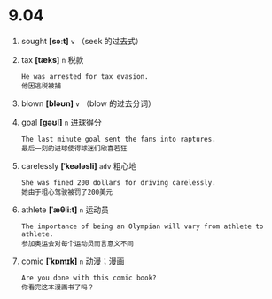 # 9.04























1. sought **[sɔːt]** `v` （seek 的过去式）

2. tax **[tæks]** `n` 税款
    ```
    He was arrested for tax evasion.
    他因逃税被捕
    ```

3. blown **[bləʊn]** `v` （blow 的过去分词）

4. goal **[ɡəʊl]** `n` 进球得分
    ```
    The last minute goal sent the fans into raptures.
    最后一刻的进球使得球迷们欣喜若狂
    ```

5. carelessly **[ˈkeələsli]** `adv` 粗心地
    ```
    She was fined 200 dollars for driving carelessly.
    她由于粗心驾驶被罚了200美元
    ```

6. athlete **[ˈæθliːt]** `n` 运动员
    ```
    The importance of being an Olympian will vary from athlete to athlete.
    参加奥运会对每个运动员而言意义不同
    ```

7. comic **[ˈkɒmɪk]** `n` 动漫；漫画
    ```
    Are you done with this comic book?
    你看完这本漫画书了吗？
    ```
